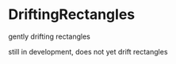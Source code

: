 # DriftingRectangles

gently drifting rectangles

still in development, does not yet drift rectangles
